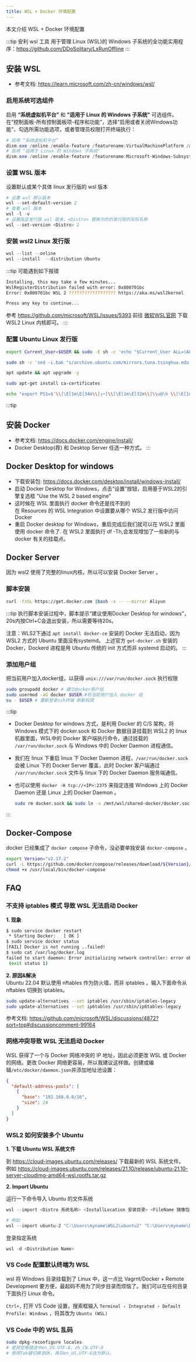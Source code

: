 ```yaml
---
title: WSL + Docker 环境配置
---
```

本文介绍 WSL + Docker 环境配置

:::tip 安利 wsl 工具
用于管理 Linux (WSL)的 Windows 子系统的全功能实用程序：https://github.com/DDoSolitary/LxRunOffline
:::

## 安装 WSL
- 参考文档: https://learn.microsoft.com/zh-cn/windows/wsl/
### 启用系统可选组件

启用 **“系统虚拟机平台”** 和 **"适用于 Linux 的 Windows 子系统"** 可选组件。  
在“控制面板-所有控制面板项-程序和功能”，选择“启用或者关闭Windows功能”，勾选所需功能选项，或者管理员权限打开终端执行：
```powershell
# 启用 “系统虚拟机平台”
dism.exe /online /enable-feature /featurename:VirtualMachinePlatform /all /norestart
# 启用 "适用于 Linux 的 Windows 子系统"
dism.exe /online /enable-feature /featurename:Microsoft-Windows-Subsystem-Linux /all /norestart
```
### 设置 WSL 版本
设置默认或某个具体 linux 发行版的 wsl 版本
```powershell
# 设置 wsl 默认版本
wsl --set-default-version 2
# 查看 wsl 版本
wsl -l -v
# 设置指定发行版 wsl 版本，<Distro> 替换为你的发行版的实际名称
wsl --set-version <Distro> 2
```
### 安装 wsl2 Linux 发行版
```powershell
wsl --list --online
wsl --install  --distribution Ubuntu
```
:::tip 可能遇到如下报错
```bash
Installing, this may take a few minutes...
WslRegisterDistribution failed with error: 0x800701bc
Error: 0x800701bc WSL 2 ?????????????????? https://aka.ms/wsl2kernel

Press any key to continue...
```
参考 https://github.com/microsoft/WSL/issues/5393 前往 [微软WSL官网](https://docs.microsoft.com/zh-cn/windows/wsl/wsl2-kernel) 下载 WSL2 Linux 内核即可。
:::

### 配置 Ubuntu Linux 发行版

```bash 初始化
export Current_User=$USER && sudo -E sh -c 'echo "$Current_User ALL=(ALL:ALL) NOPASSWD: ALL" >>/etc/sudoers'

sudo sh -c 'sed -i.bak "s/archive.ubuntu.com/mirrors.tuna.tsinghua.edu.cn/g" /etc/apt/sources.list'

apt update && apt upgrade -y

sudo apt-get install ca-certificates

echo "export PS1=$'\\[\E[1m\E[34m\\]┌─[\\[\E[1m\E[32m\\]\\u@\h \\[\E[1m\E[35m\\]\\w\\[\E[1m\E[34m\\]]\n\\[\E[1m\E[34m\\]└──○ \[\e[1;33m\](\D{%H:%M.%S})\[\e[0m\] \\[\E[1m\E[34m\\]\$ '" >> ~/.bashrc
```
:::tip 
## 安装 Docker 
- 参考文档: https://docs.docker.com/engine/install/
- Docker Desktop(荐) 和 Desktop Server 任选一种方式。
:::

## Docker Desktop for windows

- 下载安装包: https://docs.docker.com/desktop/install/windows-install/
- 启动 Docker Desktop for Windows，点击“设置”按钮，启用基于WSL2的引擎复选框 "Use the WSL 2 based engine"
- 这时候在 WSL 里面执行 docker 命令还是找不到的  
  在 Resources 的 WSL Integration 中设置要从哪个 WSL2 发行版中访问 Docker
- 重启 Docker desktop for Windows，重启完成后我们就可以在 WSL2 里面使用 docker 命令了.
  在 WSL2 里面执行 df -Th,会发现增加了一些新的与 docker 有关的挂载点。

## Docker Server

因为 wsl2 使用了完整的linux内核，所以可以安装 Docker Server 。

### 脚本安装
```bash
curl -fsSL https://get.docker.com |bash -s -- --mirror Aliyun
```
:::tip
执行脚本安装过程中，脚本提示“建议使用Docker Desktop for windows”，20s内按Ctrl+C会退出安装，所以需要等待20s。

注意：WLS2下通过 `apt install docker-ce` 安装的 Docker 无法启动，因为 WSL2 方式的 Ubuntu 里面没有systemd。
上述官方 `get-docker.sh` 安装的 Docker，Dockerd 进程是用 Ubuntu 传统的 init 方式而非 systemd 启动的。
:::
### 添加用户组
把当前用户加入docker组，以获得 `unix:///var/run/docker.sock` 执行权限
```bash
sudo groupadd docker # 建立docker用户组
sudo usermod -aG docker $USER #将当前用户加入 docker 组
su - $USER # 重新登录ssh终端 刷新权限
```

:::tip
- Docker Desktop for windows 方式，是利用 Docker 的 C/S 架构，将 Windows 模式下的 docker.sock 和 Docker 数据目录挂载到 WSL2 的 linux 机器里面，WSL中的 Docker 客户端执行命令，通过挂载的 `/var/run/docker.sock` 与 Windows 中的 Docker Daemon 进程通信。

- 我们在 linux 下重启 linux 下 Docker Daemon 进程，`/var/run/docker.sock` 会被 Linux 下的 Docker Server 覆盖，此时 Docker 客户端通过 `/var/run/docker.sock` 文件与 linux 下的 Docker Daemon 服务端通信。

- 也可以使用 `docker -H tcp://<IP>:2375` 来指定连接 Windows 上的 Docker Daemon 还是 Linux 上的 Docker Daemon 。 
    ```bash title="也可以这样理解"
    sudo rm docker.sock && sudo ln -s /mnt/wsl/shared-docker/docker.sock /var/run/docker.sock
    ```
:::

## Docker-Compose
docker 已经集成了 `docker compose` 子命令，没必要单独安装 `docker-compose` 。
```bash
export Version="v2.17.2"
curl -L https://github.com/docker/compose/releases/download/${Version}/docker-compose-`uname -s`-`uname -m` -o /usr/local/bin/docker-compose
chmod +x /usr/local/bin/docker-compose
```

## FAQ
### 不支持 iptables 模式 导致 WSL 无法启动 Docker
**1. 现象**  
```bash
$ sudo service docker restart
 * Starting Docker:   [ OK ]
$ sudo service docker status
[FAIL] Docker is not running ..failed!
$ sudo cat /var/log/docker.log
failed to start daemon: Error initializing network controller: error obtaining controller instance: failed to create NAT chain DOCKER: iptables failed: iptables -t nat -N DOCKER: iptables/1.8.7 Failed to initialize nft: Protocol not supported
 (exit status 1)
```
**2. 原因&解决**  
Ubuntu 22.04 默认使用 nftables 作为防火墙，而非 iptables 。输入下面命令从 nftables 切换到 iptables。
```bash
sudo update-alternatives --set iptables /usr/sbin/iptables-legacy
sudo update-alternatives --set ip6tables /usr/sbin/ip6tables-legacy
```
参考文档: https://github.com/microsoft/WSL/discussions/4872?sort=top#discussioncomment-99164

### 网络冲突导致 WSL 无法启动 Docker
WSL 获得了一个与 Docker 网络冲突的 IP 地址，因此必须更改 WSL 或 Docker 的网络。更改 Docker 网络更容易，所以我建议这样做。创建或编辑`/etc/docker/daemon.json`并添加地址池设置：
```json
{
  "default-address-pools": [
    {
      "base": "192.168.0.0/16",
      "size": 24
    }
  ]
}
```

### WSL2 如何安装多个 Ubuntu
**1. 下载 Ubuntu WSL 系统文件**

到 https://cloud-images.ubuntu.com/releases/ 下载最新的 WSL 系统文件。  
例如 https://cloud-images.ubuntu.com/releases/21.10/release/ubuntu-21.10-server-cloudimg-amd64-wsl.rootfs.tar.gz

**2. Import Ubuntu**


运行一下命令导入 Ubuntu 的文件系统
```powershell
wsl --import <Distro 系统名称> <InstallLocation 安装目录> <FileName 镜像包> [Options]

# 例如
wsl --import ubuntu-2 "C:\Users\myname\WSL2\ubuntu2" "C:\Users\myname\Downloads\ubuntu-21.10-server-cloudimg-amd64-wsl.rootfs.tar.gz"
```

登录指定系统
```powershell
wsl -d <Distribution Name>
```

### VS Code 配置默认终端为 WSL

wsl 将 Windows 目录挂载到了 Linux 中，这一点比 Vagrnt/Docker + Remote Development 要方便，最起码不用为了同步目录而烦恼了。我们可以在任何目录下面执行 Linux 命令。

`Ctrl+,` 打开   VS Code 设置，搜索框输入 `Terminal › Integrated › Default Profile: Windows` ，将其改为 `Ubuntu (WSL)`

### VS Code 中的 WSL 乱码

```bash
sudo dpkg-reconfigure locales
# 使用空格键选中en_US.UTF-8、zh_CN.UTF-8
# 使用Tab键切换至OK，再将en_US.UTF-8选为默认。
```

